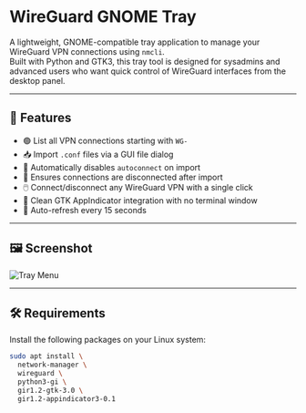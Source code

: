 # WireGuard GNOME Tray

A lightweight, GNOME-compatible tray application to manage your WireGuard VPN connections using `nmcli`.  
Built with Python and GTK3, this tray tool is designed for sysadmins and advanced users who want quick control of WireGuard interfaces from the desktop panel.

---

## 🚀 Features

- 🟢 List all VPN connections starting with `WG-`
- 📥 Import `.conf` files via a GUI file dialog
- 🚫 Automatically disables `autoconnect` on import
- 📴 Ensures connections are disconnected after import
- 🖱️ Connect/disconnect any WireGuard VPN with a single click
- 🧼 Clean GTK AppIndicator integration with no terminal window
- 🔁 Auto-refresh every 15 seconds

---

## 🖼️ Screenshot

![Tray Menu](screenshot.png)

---

## 🛠️ Requirements

Install the following packages on your Linux system:

```bash
sudo apt install \
  network-manager \
  wireguard \
  python3-gi \
  gir1.2-gtk-3.0 \
  gir1.2-appindicator3-0.1
